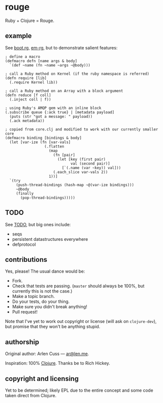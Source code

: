 # rouge

Ruby + Clojure = Rouge.

## example

See [boot.rg](https://github.com/unnali/rouge/blob/master/lib/boot.rg),
[em-rg](https://github.com/unnali/em-rg), but to demonstrate salient features:

    ; define a macro
    (defmacro defn [name args & body]
      `(def ~name (fn ~name ~args ~@body)))

    ; call a Ruby method on Kernel (if the ruby namespace is referred)
    (defn require [lib]
      (.require Kernel lib))

    ; call a Ruby method on an Array with a block argument
    (defn reduce [f coll]
      (.inject coll | f))

    ; using Ruby's AMQP gem with an inline block
    (.subscribe queue {:ack true} | [metadata payload]
      (puts (str "got a message: " payload))
      (.ack metadata))

    ; copied from core.clj and modified to work with our currently smaller core
    (defmacro binding [bindings & body]
      (let [var-ize (fn [var-vals]
                      (.flatten
                        (map
                          (fn [pair]
                            (let [key (first pair)
                                  val (second pair)]
                              [`(.name (var ~key)) val]))
                          (.each_slice var-vals 2))
                        1))]
      `(try
         (push-thread-bindings (hash-map ~@(var-ize bindings)))
         ~@body
         (finally
           (pop-thread-bindings)))))

## TODO

See [TODO](https://github.com/unnali/rouge/blob/master/TODO), but big ones
include:

* seqs
* persistent datastructures everywhere
* defprotocol

## contributions

Yes, please!  The usual dance would be:

* Fork.
* Check that tests are passing.  (`master` should always be 100%, but currently
  this is not the case.)
* Make a topic branch.
* Do your tests, do your thing.
* Make sure you didn't break anything!
* Pull request!

Note that I've yet to work out copyright or license (will ask on
`clojure-dev`), but promise that they won't be anything stupid.

## authorship

Original author: Arlen Cuss &mdash; [ar@len.me](mailto:ar@len.me).

Inspiration: 100% [Clojure](https://github.com/clojure/clojure).  Thanks be to
Rich Hickey.

## copyright and licensing

Yet to be determined; likely EPL due to the entire concept and some code taken
direct from Clojure.
